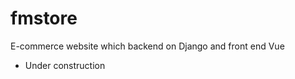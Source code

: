 # fmstore
E-commerce website which backend on Django and front end Vue
* <red>Under construction</red>
